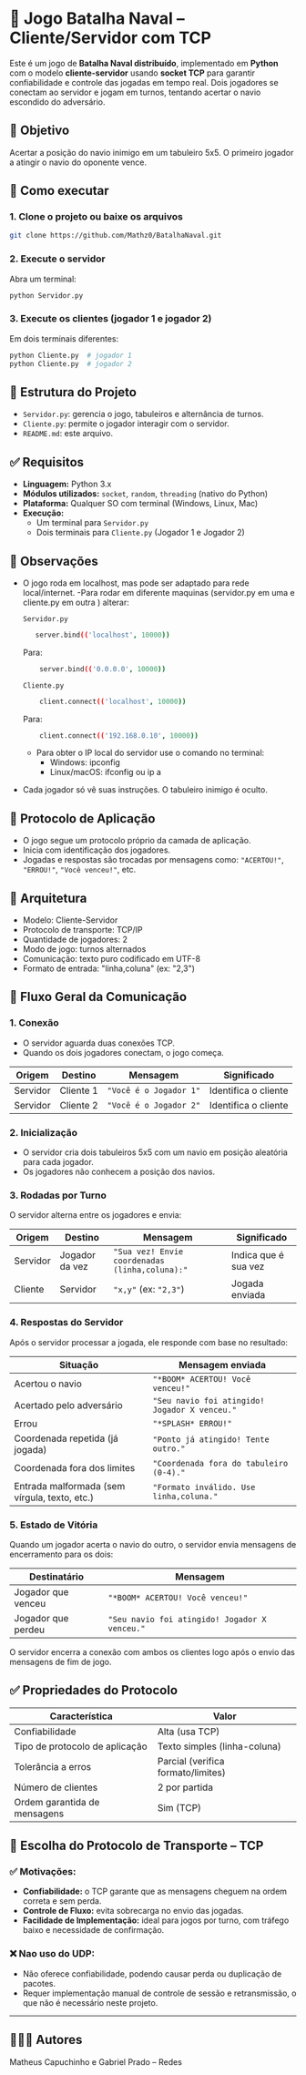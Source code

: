 
# 🧩 Jogo Batalha Naval – Cliente/Servidor com TCP

Este é um jogo de **Batalha Naval distribuído**, implementado em **Python** com o modelo **cliente-servidor** usando **socket TCP** para garantir confiabilidade e controle das jogadas em tempo real. Dois jogadores se conectam ao servidor e jogam em turnos, tentando acertar o navio escondido do adversário.

## 🎯 Objetivo

Acertar a posição do navio inimigo em um tabuleiro 5x5. O primeiro jogador a atingir o navio do oponente vence.

## 🚀 Como executar

### 1. Clone o projeto ou baixe os arquivos

```bash
git clone https://github.com/Mathz0/BatalhaNaval.git
```

### 2. Execute o servidor

Abra um terminal:

```bash
python Servidor.py
```

### 3. Execute os clientes (jogador 1 e jogador 2)

Em dois terminais diferentes:

```bash
python Cliente.py  # jogador 1
python Cliente.py  # jogador 2
```

## 🧱 Estrutura do Projeto

- `Servidor.py`: gerencia o jogo, tabuleiros e alternância de turnos.
- `Cliente.py`: permite o jogador interagir com o servidor.
- `README.md`: este arquivo.

## ✅ Requisitos

- **Linguagem:** Python 3.x
- **Módulos utilizados:** `socket`, `random`, `threading` (nativo do Python)
- **Plataforma:** Qualquer SO com terminal (Windows, Linux, Mac)
- **Execução:** 
  - Um terminal para `Servidor.py`
  - Dois terminais para `Cliente.py` (Jogador 1 e Jogador 2)

## 📌 Observações

- O jogo roda em localhost, mas pode ser adaptado para rede local/internet.
    -Para rodar em diferente maquinas (servidor.py em uma e cliente.py em outra ) alterar:

    `Servidor.py`
     ```bash
        server.bind(('localhost', 10000))
    ```
    Para:
    ```bash
        server.bind(('0.0.0.0', 10000))
    ```
    `Cliente.py`
    ```bash
        client.connect(('localhost', 10000))
    ```
    Para:
    ```bash
        client.connect(('192.168.0.10', 10000))
    ```
    - Para obter o IP local do servidor use o comando no terminal:
        - Windows: ipconfig
        - Linux/macOS: ifconfig ou ip a
- Cada jogador só vê suas instruções. O tabuleiro inimigo é oculto.

## 📜 Protocolo de Aplicação

- O jogo segue um protocolo próprio da camada de aplicação.
- Inicia com identificação dos jogadores.
- Jogadas e respostas são trocadas por mensagens como: `"ACERTOU!"`, `"ERROU!"`, `"Você venceu!"`, etc.

## 📡 Arquitetura

- Modelo: Cliente-Servidor
- Protocolo de transporte: TCP/IP
- Quantidade de jogadores: 2
- Modo de jogo: turnos alternados
- Comunicação: texto puro codificado em UTF-8
- Formato de entrada: "linha,coluna" (ex: "2,3")

## 🔄 Fluxo Geral da Comunicação

### 1. Conexão

- O servidor aguarda duas conexões TCP.
- Quando os dois jogadores conectam, o jogo começa.

| Origem   | Destino   | Mensagem                  | Significado          |
| -------- | --------- | ------------------------- | -------------------- |
| Servidor | Cliente 1 | `"Você é o Jogador 1"`    | Identifica o cliente |
| Servidor | Cliente 2 | `"Você é o Jogador 2"`    | Identifica o cliente |

### 2. Inicialização

- O servidor cria dois tabuleiros 5x5 com um navio em posição aleatória para cada jogador.
- Os jogadores não conhecem a posição dos navios.

### 3. Rodadas por Turno

O servidor alterna entre os jogadores e envia:

| Origem   | Destino        | Mensagem                                          | Significado               |
| -------- | -------------- | ------------------------------------------------- | ---------------------     |
| Servidor | Jogador da vez | `"Sua vez! Envie coordenadas (linha,coluna):"`    | Indica que é sua vez      |
| Cliente  | Servidor       | `"x,y"` (ex: `"2,3"`)                             | Jogada enviada            |

### 4. Respostas do Servidor

Após o servidor processar a jogada, ele responde com base no resultado:

| Situação                                      | Mensagem enviada                                |
| --------------------------------------------- | ----------------------------------------------- |
| Acertou o navio                               | `"*BOOM* ACERTOU! Você venceu!"`                |
| Acertado pelo adversário                      | `"Seu navio foi atingido! Jogador X venceu."`   |
| Errou                                         | `"*SPLASH* ERROU!"`                             |
| Coordenada repetida (já jogada)               | `"Ponto já atingido! Tente outro."`             |
| Coordenada fora dos limites                   | `"Coordenada fora do tabuleiro (0-4)."`         |
| Entrada malformada (sem vírgula, texto, etc.) | `"Formato inválido. Use linha,coluna."`         |

### 5. Estado de Vitória

Quando um jogador acerta o navio do outro, o servidor envia mensagens de encerramento para os dois:

| Destinatário       | Mensagem                                      |
| ------------------ | --------------------------------------------- |
| Jogador que venceu | `"*BOOM* ACERTOU! Você venceu!"`              |
| Jogador que perdeu | `"Seu navio foi atingido! Jogador X venceu."` |

O servidor encerra a conexão com ambos os clientes logo após o envio das mensagens de fim de jogo.

## ✅ Propriedades do Protocolo

| Característica                 | Valor                              |
| ------------------------------ | ---------------------------------- |
| Confiabilidade                 | Alta (usa TCP)                     |
| Tipo de protocolo de aplicação | Texto simples (linha-coluna)       |
| Tolerância a erros             | Parcial (verifica formato/limites) |
| Número de clientes             | 2 por partida                      |
| Ordem garantida de mensagens   | Sim (TCP)                          |

## 🚚 Escolha do Protocolo de Transporte – TCP

### ✅ Motivações:
- **Confiabilidade:** o TCP garante que as mensagens cheguem na ordem correta e sem perda.
- **Controle de Fluxo:** evita sobrecarga no envio das jogadas.
- **Facilidade de Implementação:** ideal para jogos por turno, com tráfego baixo e necessidade de confirmação.

### ❌ Nao uso do UDP:
- Não oferece confiabilidade, podendo causar perda ou duplicação de pacotes.
- Requer implementação manual de controle de sessão e retransmissão, o que não é necessário neste projeto.

---

## 🧑🧑‍💻 Autores

Matheus Capuchinho e Gabriel Prado – Redes
